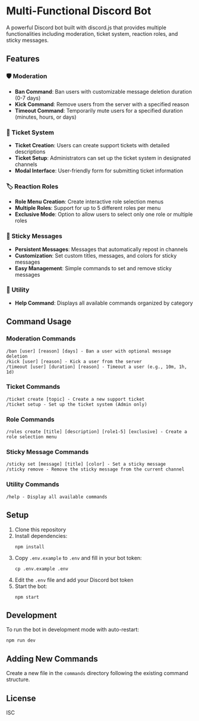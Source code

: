 # Multi-Functional Discord Bot

A powerful Discord bot built with discord.js that provides multiple functionalities including moderation, ticket system, reaction roles, and sticky messages.

## Features

### 🛡️ Moderation
- **Ban Command**: Ban users with customizable message deletion duration (0-7 days)
- **Kick Command**: Remove users from the server with a specified reason
- **Timeout Command**: Temporarily mute users for a specified duration (minutes, hours, or days)

### 🎫 Ticket System
- **Ticket Creation**: Users can create support tickets with detailed descriptions
- **Ticket Setup**: Administrators can set up the ticket system in designated channels
- **Modal Interface**: User-friendly form for submitting ticket information

### 🏷️ Reaction Roles
- **Role Menu Creation**: Create interactive role selection menus
- **Multiple Roles**: Support for up to 5 different roles per menu
- **Exclusive Mode**: Option to allow users to select only one role or multiple roles

### 📌 Sticky Messages
- **Persistent Messages**: Messages that automatically repost in channels
- **Customization**: Set custom titles, messages, and colors for sticky messages
- **Easy Management**: Simple commands to set and remove sticky messages

### 🔧 Utility
- **Help Command**: Displays all available commands organized by category

## Command Usage

### Moderation Commands
```
/ban [user] [reason] [days] - Ban a user with optional message deletion
/kick [user] [reason] - Kick a user from the server
/timeout [user] [duration] [reason] - Timeout a user (e.g., 10m, 1h, 1d)
```

### Ticket Commands
```
/ticket create [topic] - Create a new support ticket
/ticket setup - Set up the ticket system (Admin only)
```

### Role Commands
```
/roles create [title] [description] [role1-5] [exclusive] - Create a role selection menu
```

### Sticky Message Commands
```
/sticky set [message] [title] [color] - Set a sticky message
/sticky remove - Remove the sticky message from the current channel
```

### Utility Commands
```
/help - Display all available commands
```

## Setup

1. Clone this repository
2. Install dependencies:
   ```
   npm install
   ```
3. Copy `.env.example` to `.env` and fill in your bot token:
   ```
   cp .env.example .env
   ```
4. Edit the `.env` file and add your Discord bot token
5. Start the bot:
   ```
   npm start
   ```

## Development

To run the bot in development mode with auto-restart:

```
npm run dev
```

## Adding New Commands

Create a new file in the `commands` directory following the existing command structure.

## License

ISC